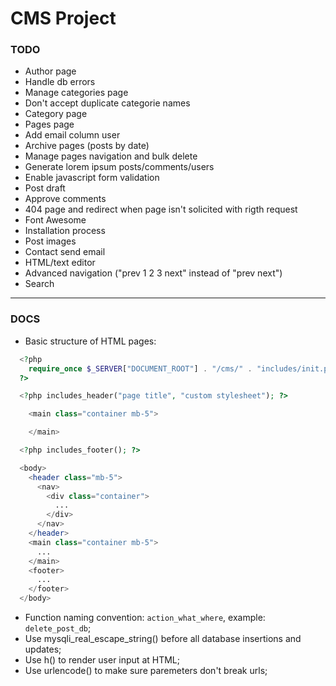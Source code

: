 # CMS Project

### TODO

- Author page
- Handle db errors
- Manage categories page
- Don't accept duplicate categorie names
- Category page
- Pages page
- Add email column user
- Archive pages (posts by date)
- Manage pages navigation and bulk delete
- Generate lorem ipsum posts/comments/users
- Enable javascript form validation
- Post draft
- Approve comments
- 404 page and redirect when page isn't solicited with rigth request
- Font Awesome
- Installation process
- Post images
- Contact send email
- HTML/text editor
- Advanced navigation ("prev 1 2 3 next" instead of "prev next")
- Search

---

### DOCS

- Basic structure of HTML pages:

```php
  <?php
    require_once $_SERVER["DOCUMENT_ROOT"] . "/cms/" . "includes/init.php";
  ?>

  <?php includes_header("page title", "custom stylesheet"); ?>

    <main class="container mb-5">

    </main>

  <?php includes_footer(); ?>
```

```php
  <body>
    <header class="mb-5">
      <nav>
        <div class="container">
          ...
        </div>
      </nav>
    </header>
    <main class="container mb-5">
      ...
    </main>
    <footer>
      ...
    </footer>
  </body>
```

- Function naming convention: `action_what_where`, example: `delete_post_db`;
- Use mysqli_real_escape_string() before all database insertions and updates;
- Use h() to render user input at HTML;
- Use urlencode() to make sure paremeters don't break urls;
